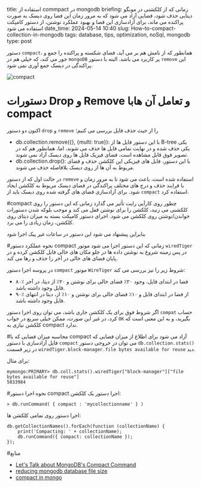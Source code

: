 title: استفاده از commpact در mongodb
briefing: زمانی که از کلکشنی در مونگو دیتایی حذف شود، فضایی آزاد می شود که به مرور زمان این فضا روی دیسک به صورت پراکنده می ماند، برای آزادسازی این فضا و بهبود عملکرد نوشتن، از دستور کامپکت استفاده می شود
date_time: 2024-05-14 10:40
slug: How-to-compact-collection-in-mongodb
tags: database, tips, optimization, noSql, mongodb
type: post

دستور `compact`، همانطور که از نامش هم بر می آید، فضای شکسته و پراکنده را جمع و جور می کند، که خیلی هم در
`mongoDB` پر کاربرد می باشد. البته با دستور `remove` این پراکندگی در دیسک جمع آوری نمی شود.

![compact](compact.png)

# دستورات Drop و Remove و تعامل آن هابا compact
اکنون دو دستور `drop` و `remove` را از حیث حذف فایل بررسی می کنیم؛

 - db.collection.remove({}, {multi: true}): با این دستور فایل ها از B-tree یکی یکی حذف شده و در نهایت تمامی
 فایل ها حذف می شوند، اما، همانطور هم که در تصویر فوق قابل مشاهده است، فضای فیزیک فایل ها روی دیسک آزاد 
 نمی شوند.
 - db.collection.drop(): با این دستور، فایل های فیزیکی این کلکشن حذف و فضای مربوط به آن ها از روی دیسک بلافاصله
حذف می شوند.

در حالت اول که از دستور `remove` استفاده شده است، باعث می شود تا به مرور زمان و با فرایند حذف و درج های مختلف
پراکندگی در فضای دیسک مربوط به کلکشن ایجاد شود. برای آزادسازی فضای های گرفته شده روی دیسک باید از `compact`
استفاده کرد.

#compact چطور روی کارآیی رایت تأثیر می گذارد
زمانی که این دستور را روی کلکشنی می زنید، کلکشن را برای نوشتن قفل می کند و موجب بلوکه شدن دستورات 
خواندن/نوشتن روی کلکشن می شود. اجرای دستور کامپکت بسته به میزان دیتای روی کلکشن، زمان زیادی را می برد.


بنابراین پیشنهاد می شود این دستور در ساعات غیر پیک اجرا شود

#نحوه عملکرد دستور compact
زمانی که این دستور اجرا می شود موتور `wiredTiger` در پس زمینه شروع به نوشتن داده ها در جلو مکان های 
خالی فایل کلکشن کرده و در پایان فضای های خالی در آخر را حذف و رها می کند.

در پروسه اجرا دستور `compact` موتور `WireTiger` شروط زیر را نیز بررسی می کند:

- ۸۰٪ فضا در ابتدای فایل، وجود ۲۰٪ فضای خالی برای نوشتن و ۲۰٪ از دیتا، در آخر فایل وجود داشته باشد.
- ۹۰٪ از فضا در ابتدای فایل و ۱۰٪ فضای خالی برای نوشتن و ۱۰٪ از، دیتا در انتهای فایل وجود داشته باشد.

اگر شروط فوق برای یک کلکشن جاری باشد، می توان روی اجرا دستور `compat` حساب کرد، در غیر این صورت، ممکن خیلی 
سریع در جواب `OK` بگیرید، و به این معنی است که کلکشن نیازی به compact ندارد. 

#محاسبه میزان فضایی که با compact آزاد می شود
برای اطلاع از میزان فضایی که فایل آزادسازی با دستور `compact` می توان در خروجی دستور `db.collection.stats()`
در زیر قسمت `wiredTiger.block-manager.file bytes available for reuse` دید.

برای مثال:

    mymongo:PRIMARY> db.coll.stats().wiredTiger["block-manager"]["file bytes available for reuse"]
    5033984

#نحوه اجرا دستور compact
اجرا دستور یک کلکشن:

    > db.runCommand( { compact : 'mycollectionname' } ) 

اجرا دستور روی تمامی کلکشن ها:

    db.getCollectionNames().forEach(function (collectionName) {
        print('Compacting: ' + collectionName);
        db.runCommand({ compact: collectionName });
    });

#منابع
 - [Let's Talk about MongoDB's Compact Command](https://www.alibabacloud.com/blog/lets-talk-about-mongodbs-compact-command_595540)
 - [reducing mongodb database file size](https://stackoverflow.com/a/24723068/926639)
 - [compact in mongo](https://www.mongodb.com/docs/v6.0/reference/command/compact/)